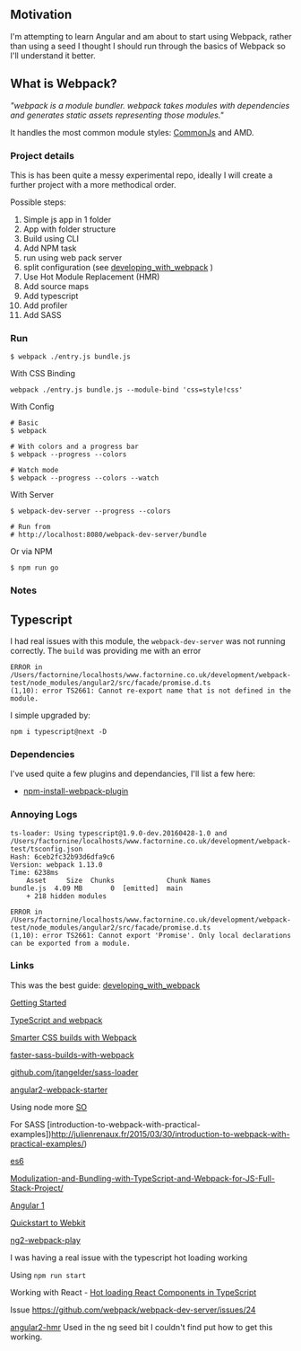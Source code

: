 ## Motivation

I'm attempting to learn Angular and am about to start using Webpack, rather than using a seed I thought I should run through the basics of Webpack so I'll understand it better.

## What is Webpack?

_"webpack is a module bundler. webpack takes modules with dependencies and generates static assets representing those modules."_
  
It handles the most common module styles: [CommonJs](https://webpack.github.io/docs/commonjs.html) and AMD.

### Project details

This is has been quite a messy experimental repo, ideally I will create a further project with a more methodical order.

Possible steps:

1. Simple js app in 1 folder
2. App with folder structure
3. Build using CLI
4. Add NPM task
5. run using web pack server
6. split configuration (see [developing_with_webpack](http://survivejs.com/webpack_react/developing_with_webpack/) )
7. Use Hot Module Replacement (HMR)
8. Add source maps
9. Add typescript
10. Add profiler
11. Add SASS




### Run

```
$ webpack ./entry.js bundle.js

```

With CSS Binding

```
webpack ./entry.js bundle.js --module-bind 'css=style!css'
```

With Config

```
# Basic
$ webpack

# With colors and a progress bar
$ webpack --progress --colors

# Watch mode
$ webpack --progress --colors --watch

```

With Server

```
$ webpack-dev-server --progress --colors

# Run from
# http://localhost:8080/webpack-dev-server/bundle
```

Or via NPM

```
$ npm run go
```

### Notes

## Typescript

I had real issues with this module, the `webpack-dev-server` was not running correctly. The `build` was providing me with an error

```
ERROR in /Users/factornine/localhosts/www.factornine.co.uk/development/webpack-test/node_modules/angular2/src/facade/promise.d.ts
(1,10): error TS2661: Cannot re-export name that is not defined in the module.
```

I simple upgraded by:

```
npm i typescript@next -D
```

### Dependencies

I've used quite a few plugins and dependancies, I'll list a few here:

* [npm-install-webpack-plugin](https://github.com/ericclemmons/npm-install-webpack-plugin)

### Annoying Logs

```
ts-loader: Using typescript@1.9.0-dev.20160428-1.0 and /Users/factornine/localhosts/www.factornine.co.uk/development/webpack-test/tsconfig.json
Hash: 6ceb2fc32b93d6dfa9c6
Version: webpack 1.13.0
Time: 6238ms
    Asset     Size  Chunks             Chunk Names
bundle.js  4.09 MB       0  [emitted]  main
    + 218 hidden modules

ERROR in /Users/factornine/localhosts/www.factornine.co.uk/development/webpack-test/node_modules/angular2/src/facade/promise.d.ts
(1,10): error TS2661: Cannot export 'Promise'. Only local declarations can be exported from a module.
```

### Links

This was the best guide:
[developing_with_webpack](http://survivejs.com/webpack_react/developing_with_webpack/)

[Getting Started](http://webpack.github.io/docs/tutorials/getting-started/)

[TypeScript and webpack](http://www.jbrantly.com/typescript-and-webpack/)

[Smarter CSS builds with Webpack](https://www.bensmithett.com/smarter-css-builds-with-webpack/)

[faster-sass-builds-with-webpack](http://eng.localytics.com/faster-sass-builds-with-webpack/)

[github.com/jtangelder/sass-loader](https://github.com/jtangelder/sass-loader)

[angular2-webpack-starter](https://github.com/AngularClass/angular2-webpack-starter)

Using node more
[SO](http://stackoverflow.com/questions/32155154/webpack-config-how-to-just-copy-the-index-html-to-the-dist-folder)

For SASS
[introduction-to-webpack-with-practical-examples])http://julienrenaux.fr/2015/03/30/introduction-to-webpack-with-practical-examples/)

[es6](http://exploringjs.com/es6/)

[Modulization-and-Bundling-with-TypeScript-and-Webpack-for-JS-Full-Stack-Project/](http://www.thinkingincrowd.me/2016/01/02/Modulization-and-Bundling-with-TypeScript-and-Webpack-for-JS-Full-Stack-Project/)

[Angular 1](http://www.shmck.com/webpack-angular-part-1/)

[Quickstart to Webkit](https://www.youtube.com/watch?v=j9w5hFit5rM)

[ng2-webpack-play](https://github.com/pkozlowski-opensource/ng2-webpack-play)

I was having a real issue with the typescript hot loading working

Using `npm run start`

Working with React - [Hot loading React Components in TypeScript](http://blog.novanet.no/hot-loading-react-in-typescript/)

Issue https://github.com/webpack/webpack-dev-server/issues/24

[angular2-hmr](https://github.com/gdi2290/angular2-hmr) Used in the ng seed bit I couldn't find put how to get this working.

